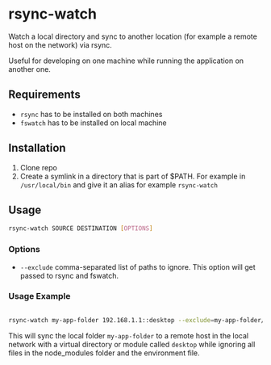 # rsync-watch

Watch a local directory and sync to another location (for example a remote host on the network) via
rsync.

Useful for developing on one machine while running the application on another one.

## Requirements

- `rsync` has to be installed on both machines
- `fswatch` has to be installed on local machine

## Installation

1. Clone repo
2. Create a symlink in a directory that is part of $PATH. For example in `/usr/local/bin`
   and give it an alias for example `rsync-watch`

## Usage

```sh
rsync-watch SOURCE DESTINATION [OPTIONS]
```

### Options

- `--exclude` comma-separated list of paths to ignore. This option will get passed to rsync and fswatch.

### Usage Example

```sh

rsync-watch my-app-folder 192.168.1.1::desktop --exclude=my-app-folder/node_modules,my-app-folder/.env
```

This will sync the local folder `my-app-folder` to a remote host in the local network
with a virtual directory or module called `desktop` while ignoring all files in the
node_modules folder and the environment file.
